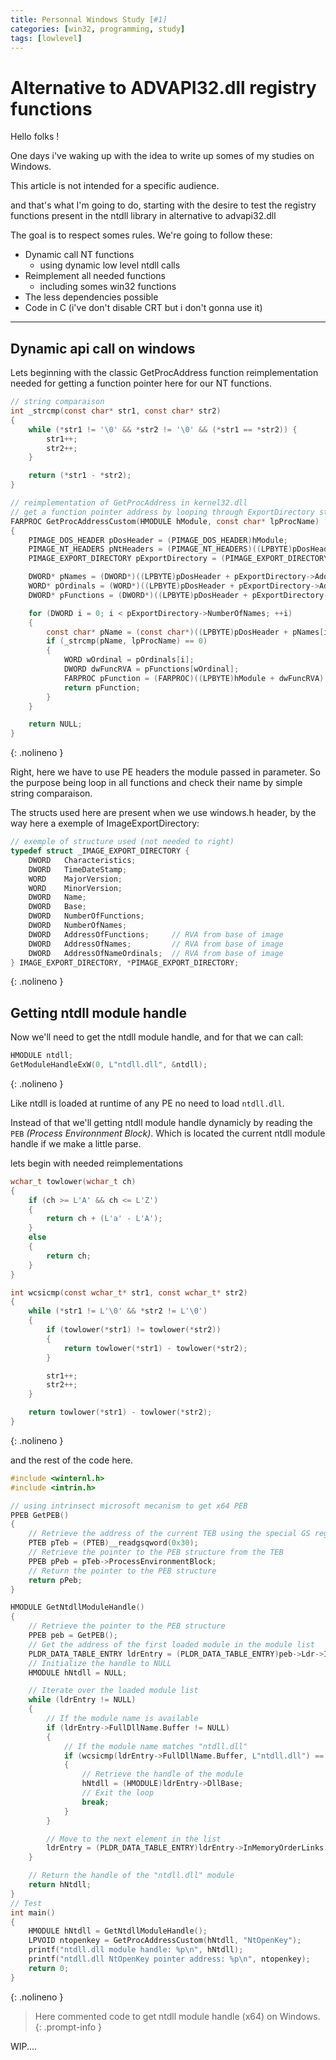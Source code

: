 ```yaml
---
title: Personnal Windows Study [#1]
categories: [win32, programming, study]
tags: [lowlevel]
---
```


# Alternative to ADVAPI32.dll registry functions

Hello folks !

One days i've waking up with the idea to write up somes of my studies on Windows.

This article is not intended for a specific audience. 

and that's what I'm going to do, starting with the desire to test the registry functions present in the ntdll library in alternative to advapi32.dll


The goal is to respect somes rules. 
We're going to follow these:
- Dynamic call NT functions
  - using dynamic low level ntdll calls
- Reimplement all needed functions
  - including somes win32 functions
- The less dependencies possible
- Code in C (i've don't disable CRT but i don't gonna use it)

___

## Dynamic api call on windows

Lets beginning with the classic GetProcAddress function reimplementation needed for getting a function pointer here for our NT functions.

```c
// string comparaison
int _strcmp(const char* str1, const char* str2)
{
	while (*str1 != '\0' && *str2 != '\0' && (*str1 == *str2)) {
		str1++;
		str2++;
	}

	return (*str1 - *str2);
}

// reimplementation of GetProcAddress in kernel32.dll 
// get a function pointer address by looping through ExportDirectory structure compairing function names.
FARPROC GetProcAddressCustom(HMODULE hModule, const char* lpProcName)
{
	PIMAGE_DOS_HEADER pDosHeader = (PIMAGE_DOS_HEADER)hModule;
	PIMAGE_NT_HEADERS pNtHeaders = (PIMAGE_NT_HEADERS)((LPBYTE)pDosHeader + pDosHeader->e_lfanew);
	PIMAGE_EXPORT_DIRECTORY pExportDirectory = (PIMAGE_EXPORT_DIRECTORY)((LPBYTE)pDosHeader + pNtHeaders->OptionalHeader.DataDirectory[IMAGE_DIRECTORY_ENTRY_EXPORT].VirtualAddress);

	DWORD* pNames = (DWORD*)((LPBYTE)pDosHeader + pExportDirectory->AddressOfNames);
	WORD* pOrdinals = (WORD*)((LPBYTE)pDosHeader + pExportDirectory->AddressOfNameOrdinals);
	DWORD* pFunctions = (DWORD*)((LPBYTE)pDosHeader + pExportDirectory->AddressOfFunctions);

	for (DWORD i = 0; i < pExportDirectory->NumberOfNames; ++i)
	{
		const char* pName = (const char*)((LPBYTE)pDosHeader + pNames[i]);
		if (_strcmp(pName, lpProcName) == 0)
		{
			WORD wOrdinal = pOrdinals[i];
			DWORD dwFuncRVA = pFunctions[wOrdinal];
			FARPROC pFunction = (FARPROC)((LPBYTE)hModule + dwFuncRVA);
			return pFunction;
		}
	}

	return NULL;
}
```
{: .nolineno }

Right, here we have to use PE headers the module passed in parameter. So the purpose being loop in all functions and check their name by simple string comparaison.

The structs used here are present when we use windows.h header, by the way here a exemple of ImageExportDirectory:

```c
// exemple of structure used (not needed to right)
typedef struct _IMAGE_EXPORT_DIRECTORY {
    DWORD   Characteristics;
    DWORD   TimeDateStamp;
    WORD    MajorVersion;
    WORD    MinorVersion;
    DWORD   Name;
    DWORD   Base;
    DWORD   NumberOfFunctions;
    DWORD   NumberOfNames;
    DWORD   AddressOfFunctions;     // RVA from base of image
    DWORD   AddressOfNames;         // RVA from base of image
    DWORD   AddressOfNameOrdinals;  // RVA from base of image
} IMAGE_EXPORT_DIRECTORY, *PIMAGE_EXPORT_DIRECTORY;
```
{: .nolineno }

## Getting ntdll module handle

Now we'll need to get the ntdll module handle, and for that we can call:
```c
HMODULE ntdll;
GetModuleHandleExW(0, L"ntdll.dll", &ntdll);
```
{: .nolineno }

Like ntdll is loaded at runtime of any PE no need to load `ntdll.dll`.

Instead of that we'll getting ntdll module handle dynamicly by reading the `PEB` *(Process Environnment Block)*. 
Which is located the current ntdll module handle if we make a little parse.

lets begin with needed reimplementations

```c
wchar_t towlower(wchar_t ch)
{
    if (ch >= L'A' && ch <= L'Z')
    {
        return ch + (L'a' - L'A');
    }
    else
    {
        return ch;
    }
}

int wcsicmp(const wchar_t* str1, const wchar_t* str2)
{
    while (*str1 != L'\0' && *str2 != L'\0')
    {
        if (towlower(*str1) != towlower(*str2))
        {
            return towlower(*str1) - towlower(*str2);
        }

        str1++;
        str2++;
    }

    return towlower(*str1) - towlower(*str2);
}
```
{: .nolineno }

and the rest of the code here.

```c
#include <winternl.h>
#include <intrin.h>

// using intrinsect microsoft mecanism to get x64 PEB
PPEB GetPEB()
{
    // Retrieve the address of the current TEB using the special GS register
    PTEB pTeb = (PTEB)__readgsqword(0x30); 
    // Retrieve the pointer to the PEB structure from the TEB
    PPEB pPeb = pTeb->ProcessEnvironmentBlock; 
    // Return the pointer to the PEB structure
    return pPeb; 
}

HMODULE GetNtdllModuleHandle()
{
    // Retrieve the pointer to the PEB structure
    PPEB peb = GetPEB(); 
    // Get the address of the first loaded module in the module list
    PLDR_DATA_TABLE_ENTRY ldrEntry = (PLDR_DATA_TABLE_ENTRY)peb->Ldr->InMemoryOrderModuleList.Flink; 
    // Initialize the handle to NULL
    HMODULE hNtdll = NULL; 

    // Iterate over the loaded module list
    while (ldrEntry != NULL) 
    {
        // If the module name is available
        if (ldrEntry->FullDllName.Buffer != NULL) 
        {
            // If the module name matches "ntdll.dll"
            if (wcsicmp(ldrEntry->FullDllName.Buffer, L"ntdll.dll") == 0) 
            {
                // Retrieve the handle of the module
                hNtdll = (HMODULE)ldrEntry->DllBase; 
                // Exit the loop
                break; 
            }
        }

        // Move to the next element in the list
        ldrEntry = (PLDR_DATA_TABLE_ENTRY)ldrEntry->InMemoryOrderLinks.Flink; 
    }

    // Return the handle of the "ntdll.dll" module
    return hNtdll; 
}
// Test
int main()
{
    HMODULE hNtdll = GetNtdllModuleHandle();
    LPVOID ntopenkey = GetProcAddressCustom(hNtdll, "NtOpenKey");
    printf("ntdll.dll module handle: %p\n", hNtdll);
    printf("ntdll.dll NtOpenKey pointer address: %p\n", ntopenkey);
    return 0;
}
```
{: .nolineno }

> Here commented code to get ntdll module handle (x64) on Windows.
{: .prompt-info }


WIP....